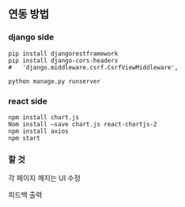 ## 연동 방법


### django side
```
pip install djangorestframework
pip install django-cors-headers
#   'django.middleware.csrf.CsrfViewMiddleware',

python manage.py runserver
```

### react side

```
npm install chart.js
Nom install —save chart.js react-chartjs-2
npm install axios
npm start
```

### 할 것

각 페이지 깨지는 UI 수정

피드백 출력
